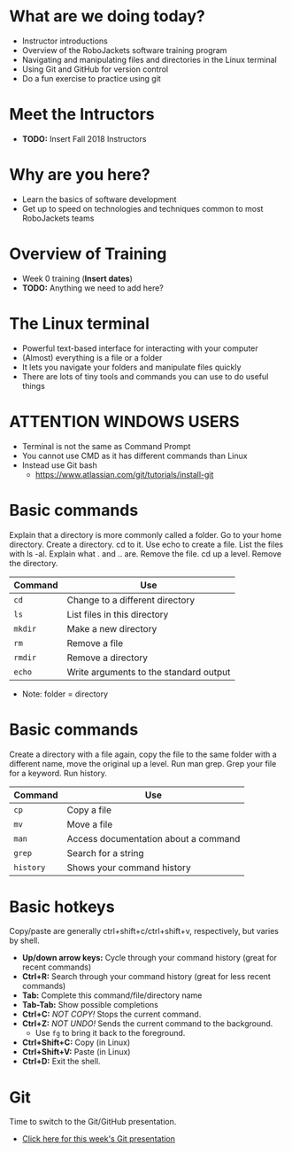 # What are we doing today?

-   Instructor introductions
-   Overview of the RoboJackets software training program
-   Navigating and manipulating files and directories in the Linux terminal
-   Using Git and GitHub for version control
-   Do a fun exercise to practice using git


# Meet the Intructors

-   **TODO:** Insert Fall 2018 Instructors


# Why are you here?

-   Learn the basics of software development
-   Get up to speed on technologies and techniques common to most RoboJackets teams


# Overview of Training

-   Week 0 training (**Insert dates**)
-   **TODO:** Anything we need to add here?


# The Linux terminal

-   Powerful text-based interface for interacting with your computer
-   (Almost) everything is a file or a folder
-   It lets you navigate your folders and manipulate files quickly
-   There are lots of tiny tools and commands you can use to do useful things


# ATTENTION WINDOWS USERS

-   Terminal is not the same as Command Prompt
-   You cannot use CMD as it has different commands than Linux
-   Instead use Git bash
    -   <https://www.atlassian.com/git/tutorials/install-git>


# Basic commands

<div class="NOTES">
Explain that a directory is more commonly called a folder. Go to your home directory. Create a directory. cd to it. Use echo to create a file. List the files with ls -al. Explain what . and .. are. Remove the file. cd up a level. Remove the directory.

</div>

| Command | Use                                    |
|------- |-------------------------------------- |
| `cd`    | Change to a different directory        |
| `ls`    | List files in this directory           |
| `mkdir` | Make a new directory                   |
| `rm`    | Remove a file                          |
| `rmdir` | Remove a directory                     |
| `echo`  | Write arguments to the standard output |

-   Note: folder = directory


# Basic commands

<div class="NOTES">
Create a directory with a file again, copy the file to the same folder with a different name, move the original up a level. Run man grep. Grep your file for a keyword. Run history.

</div>

| Command   | Use                                  |
|--------- |------------------------------------ |
| `cp`      | Copy a file                          |
| `mv`      | Move a file                          |
| `man`     | Access documentation about a command |
| `grep`    | Search for a string                  |
| `history` | Shows your command history           |


# Basic hotkeys

<div class="NOTES">
Copy/paste are generally ctrl+shift+c/ctrl+shift+v, respectively, but varies by shell.

</div>

-   **Up/down arrow keys:** Cycle through your command history (great for recent commands)
-   **Ctrl+R:** Search through your command history (great for less recent commands)
-   **Tab:** Complete this command/file/directory name
-   **Tab-Tab:** Show possible completions
-   **Ctrl+C:** *NOT COPY!* Stops the current command.
-   **Ctrl+Z:** *NOT UNDO!* Sends the current command to the background.
    -   Use `fg` to bring it back to the foreground.
-   **Ctrl+Shift+C:** Copy (in Linux)
-   **Ctrl+Shift+V:** Paste (in Linux)
-   **Ctrl+D:** Exit the shell.


# Git

<div class="NOTES">
Time to switch to the Git/GitHub presentation.

</div>

-   [Click here for this week's Git presentation](git.md)